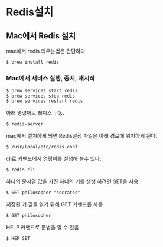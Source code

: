 # Redis설치

## Mac에서 Redis 설치

 mac에서 redis 띄우는법은 간단하다.

```
$ brew install redis
```

### Mac에서 서비스 실행, 중지, 재시작

```text
$ brew services start redis
$ brew services stop redis
$ brew services restart redis
```

 아래 명령어로 레디스 구동.

```text
$ redis-server
```

mac에서 설치하게 되면 Redis설정 파일은 아래 경로에 위치하게 된다.

```text
$ /usr/local/etc/redis.conf
```

cli로 커멘드에서 명령어를 실행해 볼수 있다.

```text
$ redis-cli
```

하나의 문자열 값을 가진 하나의 키를 생성 하려면 SET을 사용

```text
$ SET philosopher "socrates"
```

저장된 키 값을 읽기 위해 GET 커맨드를 사용

```text
$ GET philosopher
```

HELP 커맨드로 문법을 알 수 있음

```text
$ HEP SET
```



